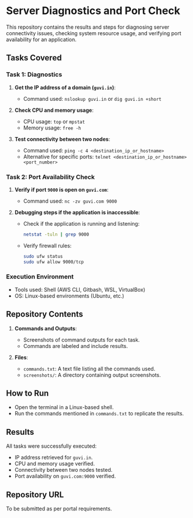 # Server Diagnostics and Port Check

This repository contains the results and steps for diagnosing server connectivity issues, checking system resource usage, and verifying port availability for an application. 

## Tasks Covered

### Task 1: Diagnostics
1. **Get the IP address of a domain (`guvi.in`)**:
   - Command used: `nslookup guvi.in` or `dig guvi.in +short`

2. **Check CPU and memory usage**:
   - CPU usage: `top` or `mpstat`
   - Memory usage: `free -h`

3. **Test connectivity between two nodes**:
   - Command used: `ping -c 4 <destination_ip_or_hostname>`
   - Alternative for specific ports: `telnet <destination_ip_or_hostname> <port_number>`

### Task 2: Port Availability Check
1. **Verify if port `9000` is open on `guvi.com`**:
   - Command used: `nc -zv guvi.com 9000`

2. **Debugging steps if the application is inaccessible**:
   - Check if the application is running and listening:
     ```bash
     netstat -tuln | grep 9000
     ```
   - Verify firewall rules:
     ```bash
     sudo ufw status
     sudo ufw allow 9000/tcp
     ```

### Execution Environment
- Tools used: Shell (AWS CLI, Gitbash, WSL, VirtualBox)
- OS: Linux-based environments (Ubuntu, etc.)

## Repository Contents
1. **Commands and Outputs**:
   - Screenshots of command outputs for each task.
   - Commands are labeled and include results.

2. **Files**:
   - `commands.txt`: A text file listing all the commands used.
   - `screenshots/`: A directory containing output screenshots.

## How to Run
- Open the terminal in a Linux-based shell.
- Run the commands mentioned in `commands.txt` to replicate the results.

## Results
All tasks were successfully executed:
- IP address retrieved for `guvi.in`.
- CPU and memory usage verified.
- Connectivity between two nodes tested.
- Port availability on `guvi.com:9000` verified.

## Repository URL
To be submitted as per portal requirements.
